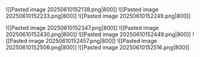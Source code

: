 ![[Pasted image 20250610152138.png|800]]
![[Pasted image 20250610152233.png|800]]
![[Pasted image 20250610152249.png|800]]

![[Pasted image 20250610152347.png|800]]
![[Pasted image 20250610152430.png|800]]
![[Pasted image 20250610152449.png|800]]
![[Pasted image 20250610152457.png|800]]
![[Pasted image 20250610152506.png|800]]
![[Pasted image 20250610152516.png|800]]

